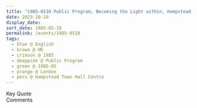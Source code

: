 ```yaml
---
title: "1985-0510 Public Program, Becoming the Light within, Hampstead Town Hall Centre, 213 Haverstock Hill, London NW3 4QP, UK"
date: 2023-10-10
display_date: 
sort_date: 1985-05-10
permalink: /events/1985-0510
tags:
  - blue @ English
  - brown @ UK
  - crimson @ 1985
  - deeppink @ Public Program
  - green @ 1985-05
  - orange @ London
  - peru @ Hampstead Town Hall Centre
---
```


<wave-list>
  <list-title color="green" width="75">Key Quote</list-title>
  <list-item color="BlanchedAlmond"  width="200"></list-item>
  <list-item color="Lavender"></list-item>
  <list-item color="BlanchedAlmond"></list-item>
</wave-list>

<br>

<wave-list>
  <list-title color="green" width="75">Comments</list-title>
  <list-item color="BlanchedAlmond"  width="200"></list-item>
  <list-item color="Lavender"></list-item>
  <list-item color="BlanchedAlmond"></list-item>
</wave-list>